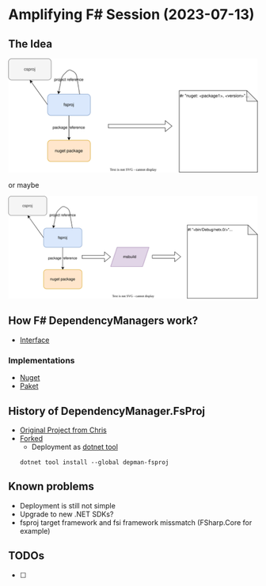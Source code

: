 # Amplifying F# Session (2023-07-13)

## The Idea

![Idea](DependencyManagerIdea1.drawio.svg)

or maybe

![Idea](DependencyManagerIdea2.drawio.svg)


## How F# DependencyManagers work?

- [Interface](../../fsharp/src/FSharp.DependencyManager.Nuget/FSharp.DependencyManager.fsi)

### Implementations

- [Nuget](../../fsharp/src/FSharp.DependencyManager.Nuget/FSharp.DependencyManager.fs)
- [Paket](../../Paket/src/FSharp.DependencyManager.Paket/PaketDependencyManager.fs)

## History of DependencyManager.FsProj

- [Original Project from Chris](https://github.com/ionide/DependencyManager.FsProj)
- [Forked](https://github.com/ThisFunctionalTom/DependencyManager.FsProj)
  - Deployment as [dotnet tool](https://www.nuget.org/packages/DependencyManager.FsProj/)
  ```pwsh
  dotnet tool install --global depman-fsproj
  ```
  

## Known problems

- Deployment is still not simple
- Upgrade to new .NET SDKs?
- fsproj target framework and fsi framework missmatch  (FSharp.Core for example)

## TODOs

- [ ] 
